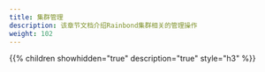 ```yaml
---
title: 集群管理
description: 该章节文档介绍Rainbond集群相关的管理操作
weight: 102
---
```


{{% children showhidden="true" description="true" style="h3"  %}}
